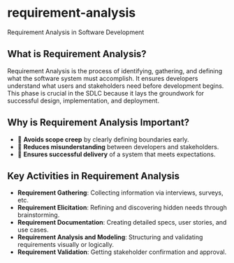 # requirement-analysis
Requirement Analysis in Software Development
## What is Requirement Analysis?

Requirement Analysis is the process of identifying, gathering, and defining what the software system must accomplish. It ensures developers understand what users and stakeholders need before development begins. This phase is crucial in the SDLC because it lays the groundwork for successful design, implementation, and deployment.
## Why is Requirement Analysis Important?

- 🎯 **Avoids scope creep** by clearly defining boundaries early.
- 🧠 **Reduces misunderstanding** between developers and stakeholders.
- 🚀 **Ensures successful delivery** of a system that meets expectations.
## Key Activities in Requirement Analysis

-  **Requirement Gathering**: Collecting information via interviews, surveys, etc.
-  **Requirement Elicitation**: Refining and discovering hidden needs through brainstorming.
-  **Requirement Documentation**: Creating detailed specs, user stories, and use cases.
-  **Requirement Analysis and Modeling**: Structuring and validating requirements visually or logically.
-  **Requirement Validation**: Getting stakeholder confirmation and approval.
